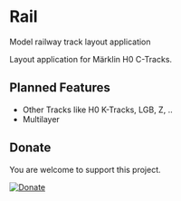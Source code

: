 # Rail
Model railway track layout application

Layout application for Märklin H0 C-Tracks.

## Planned Features

* Other Tracks like H0 K-Tracks, LGB, Z, ..
* Multilayer

## Donate

You are welcome to support this project. 

[![Donate](https://www.paypalobjects.com/en_US/i/btn/btn_donate_LG.gif)](https://www.paypal.me/GBassman)
